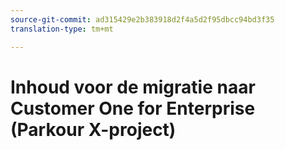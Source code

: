 ```yaml
---
source-git-commit: ad315429e2b383918d2f4a5d2f95dbcc94bd3f35
translation-type: tm+mt

---
```

# Inhoud voor de migratie naar Customer One for Enterprise (Parkour X-project)
